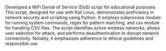 Developed a WiFi Denial of Service (DoS) script for educational purposes. This script, designed for use with Kali Linux, demonstrates proficiency in network security and scripting using Python. It employs subprocess module for running system commands, regex for pattern matching, and csv module for handling CSV files. The script identifies active wireless networks, allows user selection for attack, and performs deauthentication to disrupt network connectivity. Notably, it emphasizes adherence to ethical guidelines and responsible use
